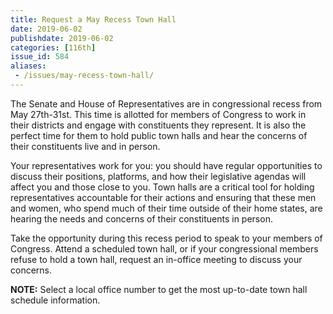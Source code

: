 ```yaml
---
title: Request a May Recess Town Hall
date: 2019-06-02
publishdate: 2019-06-02
categories: [116th]
issue_id: 584
aliases:
 - /issues/may-recess-town-hall/
---
```

The Senate and House of Representatives are in congressional recess from May 27th-31st. This time is allotted for members of Congress to work in their districts and engage with constituents they represent. It is also the perfect time for them to hold public town halls and hear the concerns of their constituents live and in person. 

Your representatives work for you: you should have regular opportunities to discuss their positions, platforms, and how their legislative agendas will affect you and those close to you. Town halls are a critical tool for holding representatives accountable for their actions and ensuring that these men and women, who spend much of their time outside of their home states, are hearing the needs and concerns of their constituents in person.

Take the opportunity during this recess period to speak to your members of Congress. Attend a scheduled town hall, or if your congressional members refuse to hold a town hall, request an in-office meeting to discuss your concerns.

**NOTE:** Select a local office number to get the most up-to-date town hall schedule information.